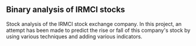 ## Binary analysis of IRMCI stocks
Stock analysis of the IRMCI stock exchange company. In this project, an attempt has been made to predict the rise or fall of this company's stock by using various techniques and adding various indicators.

